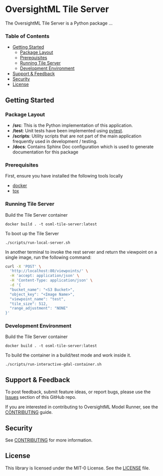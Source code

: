 # OversightML Tile Server

The OversightML Tile Server is a Python package ...

### Table of Contents
* [Getting Started](#getting-started)
  * [Package Layout](#package-layout)
  * [Prerequisites](prerequisites)
  * [Running Tile Server](#running-tile-server)
  * [Development Environment](#development-environment)
* [Support & Feedback](#support--feedback)
* [Security](#security)
* [License](#license)

## Getting Started

### Package Layout

* **/src**: This is the Python implementation of this application.
* **/test**: Unit tests have been implemented using [pytest](https://docs.pytest.org).
* **/scripts**: Utility scripts that are not part of the main application frequently used in development / testing.
* **/docs**: Contains Sphinx Doc configuration which is used to generate documentation for this package

### Prerequisites

First, ensure you have installed the following tools locally

- [docker](https://nodejs.org/en)
- [tox](https://tox.wiki/en/latest/installation.html)

### Running Tile Server

Build the Tile Server container

```shell
docker build . -t osml-tile-server:latest
```

To boot up the Tile Server

```shell
./scripts/run-local-server.sh
```

In another terminal to invoke the rest server and return the viewpoint on a single image, run the following command:

```bash
curl -X 'POST' \
  'http://localhost:80/viewpoints/' \
  -H 'accept: application/json' \
  -H 'Content-Type: application/json' \
  -d '{
  "bucket_name": "<S3 Bucket>",
  "object_key": "<Image Name>",
  "viewpoint_name": "test",
  "tile_size": 512,
  "range_adjustment": "NONE"
}'
```

### Development Environment

Build the Tile Server container

```shell
docker build . -t osml-tile-server:latest
```

To build the container in a build/test mode and work inside it.

```shell
./scripts/run-interactive-gdal-container.sh
```

## Support & Feedback

To post feedback, submit feature ideas, or report bugs, please use the [Issues](https://github.com/aws-solutions-library-samples/osml-tile-server/issues) section of this GitHub repo.

If you are interested in contributing to OversightML Model Runner, see the [CONTRIBUTING](CONTRIBUTING.md) guide.

## Security

See [CONTRIBUTING](CONTRIBUTING.md#security-issue-notifications) for more information.

## License

This library is licensed under the MIT-0 License. See the [LICENSE](LICENSE) file.
